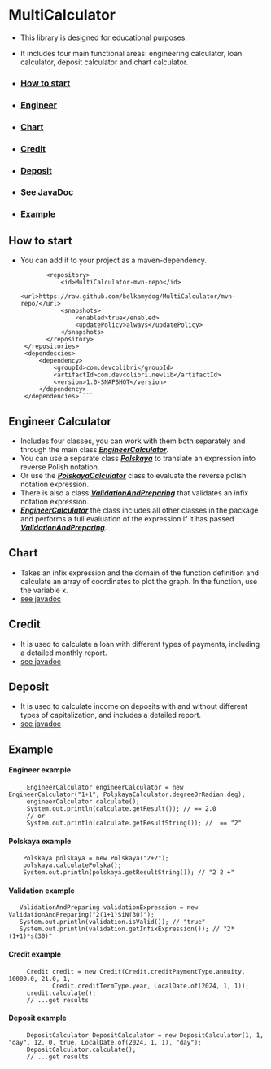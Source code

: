# MultiCalculator
- This library is designed for educational purposes.
- It includes four main functional areas: engineering calculator, loan calculator, deposit calculator and chart calculator.

 - ### [How to start](#How-to-start)
 - ### [Engineer](#Engineer-Calculator)
 - ### [Chart](#Chart)
 - ### [Credit](#Credit)
 - ### [Deposit](#Deposit)
 - ### [See JavaDoc](https://belkamydog.github.io/MultiCalculator/)
 - ### [Example](#Example)

## How to start
 - You can add it to your project as a maven-dependency.
   ``` <repositories>
          <repository>
              <id>MultiCalculator-mvn-repo</id>
              <url>https://raw.github.com/belkamydog/MultiCalculator/mvn-repo/</url>
              <snapshots>
                  <enabled>true</enabled>
                  <updatePolicy>always</updatePolicy>
              </snapshots>
          </repository>
    </repositories>
    <dependescies>
        <dependency>
            <groupId>com.devcolibri</groupId>
            <artifactId>com.devcolibri.newlib</artifactId>
            <version>1.0-SNAPSHOT</version>
        </dependency>
    </dependencies> ```
## Engineer Calculator
   - Includes four classes, you can work with them both separately and through the main class [_**EngineerCalculator**_](https://belkamydog.github.io/MultiCalculator/Engineer/EngineerCalculator).
   - You can use a separate class [**_Polskaya_**](https://belkamydog.github.io/MultiCalculator/Engineer/Polskaya/Polskaya.html) to translate an expression into reverse Polish notation.
   - Or use the [_**PolskayaCalculator**_](https://belkamydog.github.io/MultiCalculator/Engineer/PolskayaCalculator/PolskayaCalculator.html) class to evaluate the reverse polish notation expression.
   - There is also a class [_**ValidationAndPreparing**_](https://belkamydog.github.io/MultiCalculator/Engineer/ValidationAndPreparing/ValidationAndPreparing.html) that validates an infix notation expression.
   - [_**EngineerCalculator**_](https://belkamydog.github.io/MultiCalculator/Engineer/EngineerCalculator.html) the class includes all other classes in the package and performs a full evaluation of the expression if it has passed [_**ValidationAndPreparing**_](https://belkamydog.github.io/MultiCalculator/Engineer/ValidationAndPreparing/ValidationAndPreparing.html).
## Chart
   - Takes an infix expression and the domain of the function definition and calculate an array of coordinates to plot the graph. In the function, use the variable x.
   - [see javadoc](https://belkamydog.github.io/MultiCalculator/Chart/Chart.html)
## Credit
   - It is used to calculate a loan with different types of payments, including a detailed monthly report.
   - [see javadoc](https://belkamydog.github.io/MultiCalculator/Credit/Credit.html)
## Deposit
   - It is used to calculate income on deposits with and without different types of capitalization, and includes a detailed report.
   - [see javadoc](https://belkamydog.github.io/MultiCalculator/Deposit/DepositCalculator.html)
## Example
   #### Engineer example
   ```
        EngineerCalculator engineerCalculator = new EngineerCalculator("1+1", PolskayaCalculator.degreeOrRadian.deg);
        engineerCalculator.calculate();
        System.out.println(calculate.getResult()); // == 2.0
        // or
        System.out.println(calculate.getResultString()); //  == "2"
   ```
#### Polskaya example
   ```
       Polskaya polskaya = new Polskaya("2+2");
       polskaya.calculatePolska();
       System.out.println(polskaya.getResultString()); // "2 2 +"
   ```
#### Validation example
   ```
      ValidationAndPreparing validationExpression = new ValidationAndPreparing("2(1+1)SiN(30)");
      System.out.println(validation.isValid()); // "true"
      System.out.println(validation.getInfixExpression()); // "2*(1+1)*s(30)"
   ```
#### Credit example
   ```
        Credit credit = new Credit(Credit.creditPaymentType.annuity, 10000.0, 21.0, 1,
               Credit.creditTermType.year, LocalDate.of(2024, 1, 1));
        credit.calculate();
        // ...get results
   ```
#### Deposit example
   ```
        DepositCalculator DepositCalculator = new DepositCalculator(1, 1, "day", 12, 0, true, LocalDate.of(2024, 1, 1), "day");
        DepositCalculator.calculate();
        // ...get results
   ```